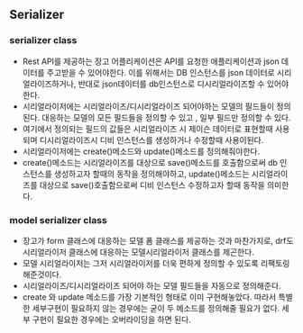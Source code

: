 ## Serializer
### serializer class 
- Rest API를 제공하는 장고 어플리케이션은 API를 요청한 애플리케이션과 json 데이터를 주고받을 수 있어야한다. 이를 위해서는 DB 인스턴스를 json 데이터로 시리얼라이즈하거나, 반대로 json데이터를 db인스턴스로 디시리얼라이즈할 수 있어야한다. 
- 시리얼라이저에는 시리얼라이즈/디시리얼라이즈 되어야하는 모델의 필드들이 정의된다. 대응하는 모델의 모든 필드들을 정의할 수 있고 , 일부 필드만 정의할 수 있다. 
- 여기에서 정의되는 필드의 값들은 시리얼라이즈 시 제이슨 데이터로 표현할때 사용되며 디시리얼라이즈시 디비 인스턴스를 생성하거나 수정할때 사용이된다. 
- 시리얼라이저에는 create()메소드와 update()메소드를 정의해줘야한다. 
- create()메소드는 시리얼라이즈를 대상으로 save()메소드를 호출함으로써 db 인스턴스를 생성하고자 할때의 동작을 정의해야하고, update()메소드는 시리얼라이즈를 대상으로 save()호출함으로써 디비 인스턴스 수정하고자 할때 동작을 의미한다. 

### model serializer class
- 장고가 form 클래스에 대응하는 모델 폼 클래스를 제공하는 것과 마찬가지로, drf도 시리얼라이저 클래스에 대응하는 모델시리얼라이저 클래스를 제곤한다.
- 모델 시리얼라이저는 그저 시리얼라이저를 더욱 편하게 정의할 수 있도록 리팩토링해준것이다. 
- 시리얼라이즈/디시리얼라이즈 되어야 하는 모델 필드들을 자동으로 정의해준다. 
- create 와 update 메소드를 가장 기본적인 형태로 이미 구현해놓았다. 따라서 특별한 세부구현이 필요하지 않는 경우에는 굳이 두 메소드를 정의해줄 필요가 없다. 세부 구현이 필요한 경우에는 오버라이딩을 하면 된다. 
